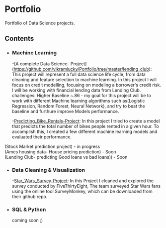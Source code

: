 # Portfolio
Portfolio of Data Science projects.
## Contents

- ### Machine Learning
	-[A complete Data Science- Project]
(https://github.com/vikramlucky/Portfolio/tree/master/lending_club): This project will represent a full data science life cycle, from data cleaning and feature selection to machine learning. In this project I will focus on credit modelling, focusing on modeling a borrower's credit risk. I will be working with financial lending data from Lending Club.
challenges: Higher Baseline ~.86 - my goal for this project will be to work with different Machine learning algorithms such as(Logistic Regression, Random Forest, Neural Network), and try to beat the baseline and furthure improve Models performance.
	
	-[Predicting_Bike_Rentals-Project](https://github.com/vikramlucky/Portfolio/blob/master/Predicting_Bike_Rentals/Predicting_Bike_Rentals-Project.ipynb): In this project I tried to create a model that predicts the total number of bikes people rented in a given hour. To accomplish this, I created a few different machine learning models and evaluated their performance.
	
(Stock Market prediction project) - in progress <br>
(Ames housing data- House pricing prediction) - Soon <br>
(Lending Club- predicting Good loans vs bad loans)) - Soon <br>
	
- ### Data Cleaning & Visualization
	-[Star_Wars_Survey-Project](https://github.com/vikramlucky/Portfolio/blob/master/Project_%20Star%20Wars%20Survey/Data%20Cleaning%20and%20Visualization.ipynb): In this Project I cleaned and explored the survey conducted by FiveThirtyEight, The team surveyed Star Wars fans using the online tool SurveyMonkey, which can be downloaded from their github repo.
- ### SQL & Python
	coming soon ;)
